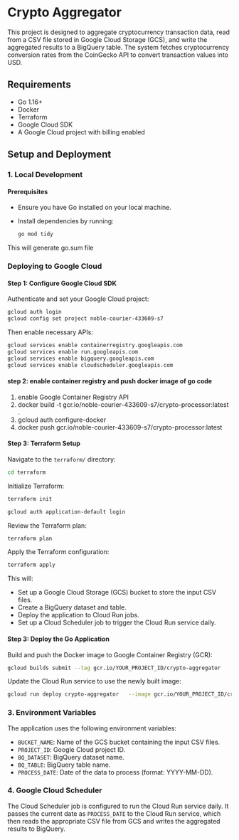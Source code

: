 
# Crypto Aggregator

This project is designed to aggregate cryptocurrency transaction data, read from a CSV file stored in Google Cloud Storage (GCS), and write the aggregated results to a BigQuery table. The system fetches cryptocurrency conversion rates from the CoinGecko API to convert transaction values into USD.

## Requirements

- Go 1.16+
- Docker
- Terraform
- Google Cloud SDK
- A Google Cloud project with billing enabled

## Setup and Deployment

### 1. Local Development

#### Prerequisites

- Ensure you have Go installed on your local machine.
- Install dependencies by running:

  ```bash
  go mod tidy
  ```
This will generate go.sum file 


###  Deploying to Google Cloud

#### Step 1: Configure Google Cloud SDK

Authenticate and set your Google Cloud project:

```bash
gcloud auth login
gcloud config set project noble-courier-433609-s7
```

Then enable necessary APIs:

```bash
gcloud services enable containerregistry.googleapis.com
gcloud services enable run.googleapis.com
gcloud services enable bigquery.googleapis.com
gcloud services enable cloudscheduler.googleapis.com
```

#### step 2: enable container registry and push docker image of go code
1. enable Google Container Registry API
2. docker build -t gcr.io/noble-courier-433609-s7/crypto-processor:latest .
3. gcloud auth configure-docker
4. docker push gcr.io/noble-courier-433609-s7/crypto-processor:latest


#### Step 3: Terraform Setup

Navigate to the `terraform/` directory:

```bash
cd terraform
```

Initialize Terraform:

```bash
terraform init
```

```bash
gcloud auth application-default login
```

Review the Terraform plan:

```bash
terraform plan
```

Apply the Terraform configuration:

```bash
terraform apply
```

This will:

- Set up a Google Cloud Storage (GCS) bucket to store the input CSV files.
- Create a BigQuery dataset and table.
- Deploy the application to Cloud Run jobs.
- Set up a Cloud Scheduler job to trigger the Cloud Run service daily.

#### Step 3: Deploy the Go Application

Build and push the Docker image to Google Container Registry (GCR):

```bash
gcloud builds submit --tag gcr.io/YOUR_PROJECT_ID/crypto-aggregator
```

Update the Cloud Run service to use the newly built image:

```bash
gcloud run deploy crypto-aggregator   --image gcr.io/YOUR_PROJECT_ID/crypto-aggregator   --platform managed   --region YOUR_REGION
```

### 3. Environment Variables

The application uses the following environment variables:

- `BUCKET_NAME`: Name of the GCS bucket containing the input CSV files.
- `PROJECT_ID`: Google Cloud project ID.
- `BQ_DATASET`: BigQuery dataset name.
- `BQ_TABLE`: BigQuery table name.
- `PROCESS_DATE`: Date of the data to process (format: YYYY-MM-DD).

### 4. Google Cloud Scheduler

The Cloud Scheduler job is configured to run the Cloud Run service daily. It passes the current date as `PROCESS_DATE` to the Cloud Run service, which then reads the appropriate CSV file from GCS and writes the aggregated results to BigQuery.
